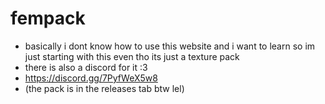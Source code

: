 # fempack
- basically i dont know how to use this website and i want to learn so im just starting with this even tho its just a texture pack
- there is also a discord for it :3 
- https://discord.gg/7PyfWeX5w8
- (the pack is in the releases tab btw lel)
